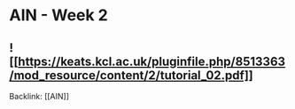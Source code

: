 # AIN - Week 2

![[https://keats.kcl.ac.uk/pluginfile.php/8513363/mod_resource/content/2/tutorial_02.pdf]]
---

Backlink: [[AIN]]